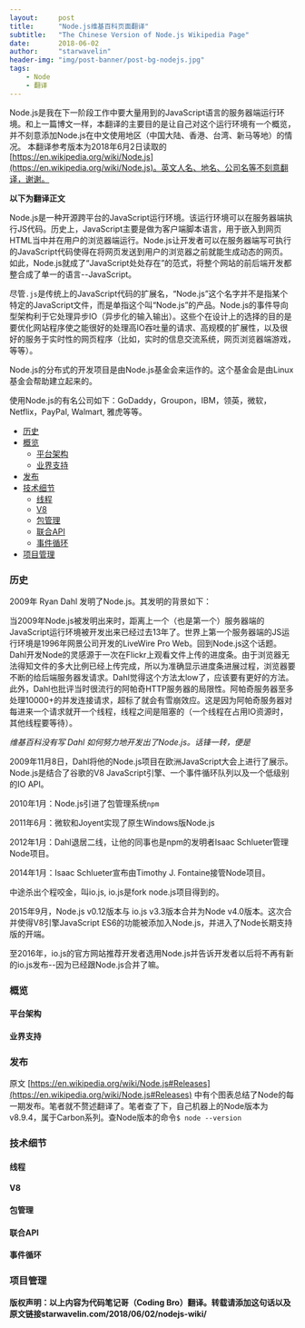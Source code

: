 ```yaml
---
layout:     post
title:      "Node.js维基百科页面翻译"
subtitle:   "The Chinese Version of Node.js Wikipedia Page"
date:       2018-06-02
author:     "starwavelin"
header-img: "img/post-banner/post-bg-nodejs.jpg"
tags:
    - Node
    - 翻译
---
```

Node.js是我在下一阶段工作中要大量用到的JavaScript语言的服务器端运行环境。和上一篇博文一样，本翻译的主要目的是让自己对这个运行环境有一个概览，并不刻意添加Node.js在中文使用地区（中国大陆、香港、台湾、新马等地）的情况。
本翻译参考版本为2018年6月2日读取的
[https://en.wikipedia.org/wiki/Node.js](https://en.wikipedia.org/wiki/Node.js)。英文人名、地名、公司名等不刻意翻译，谢谢。

**以下为翻译正文**

Node.js是一种开源跨平台的JavaScript运行环境。该运行环境可以在服务器端执行JS代码。历史上，JavaScript主要是做为客户端脚本语言，用于嵌入到网页HTML当中并在用户的浏览器端运行。Node.js让开发者可以在服务器端写可执行的JavaScript代码使得在将网页发送到用户的浏览器之前就能生成动态的网页。如此，Node.js就成了“JavaScript处处存在”的范式，将整个网站的前后端开发都整合成了单一的语言--JavaScript。

尽管```.js```是传统上的JavaScript代码的扩展名，“Node.js”这个名字并不是指某个特定的JavaScript文件，而是单指这个叫“Node.js”的产品。Node.js的事件导向型架构利于它处理异步IO（异步化的输入输出）。这些个在设计上的选择的目的是要优化网站程序使之能很好的处理高IO吞吐量的请求、高规模的扩展性，以及很好的服务于实时性的网页程序（比如，实时的信息交流系统，网页浏览器端游戏，等等）。

Node.js的分布式的开发项目是由Node.js基金会来运作的。这个基金会是由Linux基金会帮助建立起来的。

使用Node.js的有名公司如下：GoDaddy，Groupon，IBM，领英，微软，Netflix，PayPal, Walmart, 雅虎等等。

- [历史](#历史)
- [概览](#概览)
  - [平台架构](#平台架构)
  - [业界支持](#业界支持)
- [发布](#发布)
- [技术细节](#技术细节)
  - [线程](#线程)
  - [V8](#v8)
  - [包管理](#包管理)
  - [联合API](#联合api)
  - [事件循环](#事件循环)
- [项目管理](#项目管理)

### 历史
2009年 Ryan Dahl 发明了Node.js。其发明的背景如下：

当2009年Node.js被发明出来时，距离上一个（也是第一个）服务器端的JavaScript运行环境被开发出来已经过去13年了。世界上第一个服务器端的JS运行环境是1996年网景公司开发的LiveWire Pro Web。回到Node.js这个话题。Dahl开发Node的灵感源于一次在Flickr上观看文件上传的进度条。由于浏览器无法得知文件的多大比例已经上传完成，所以为准确显示进度条进展过程，浏览器要不断的给后端服务器发请求。Dahl觉得这个方法太low了，应该要有更好的方法。此外，Dahl也批评当时很流行的阿帕奇HTTP服务器的局限性。阿帕奇服务器至多处理10000+的并发连接请求，超标了就会有雪崩效应。这是因为阿帕奇服务器对每进来一个请求就开一个线程，线程之间是阻塞的（一个线程在占用IO资源时，其他线程要等待）。

*维基百科没有写 Dahl 如何努力地开发出了Node.js。话锋一转，便是*

2009年11月8日，Dahl将他的Node.js项目在欧洲JavaScript大会上进行了展示。Node.js是结合了谷歌的V8 JavaScript引擎、一个事件循环队列以及一个低级别的IO API。

2010年1月：Node.js引进了包管理系统```npm```

2011年6月：微软和Joyent实现了原生Windows版Node.js

2012年1月：Dahl退居二线，让他的同事也是npm的发明者Isaac Schlueter管理Node项目。

2014年1月：Isaac Schlueter宣布由Timothy J. Fontaine接管Node项目。

中途杀出个程咬金，叫io.js, io.js是fork node.js项目得到的。

2015年9月，Node.js v0.12版本与 io.js v3.3版本合并为Node v4.0版本。这次合并使得V8引擎JavaScript ES6的功能被添加入Node.js，并进入了Node长期支持版的开端。

至2016年，io.js的官方网站推荐开发者选用Node.js并告诉开发者以后将不再有新的io.js发布--因为已经跟Node.js合并了嘛。

### 概览
#### 平台架构
#### 业界支持
### 发布
原文 [https://en.wikipedia.org/wiki/Node.js#Releases](https://en.wikipedia.org/wiki/Node.js#Releases) 中有个图表总结了Node的每一期发布。笔者就不赘述翻译了。笔者查了下，自己机器上的Node版本为v8.9.4，属于Carbon系列。查Node版本的命令```$ node --version```
### 技术细节
#### 线程
#### V8
#### 包管理
#### 联合API
#### 事件循环
### 项目管理


**版权声明：以上内容为代码笔记哥（Coding Bro）翻译。转载请添加这句话以及原文链接starwavelin.com/2018/06/02/nodejs-wiki/**
